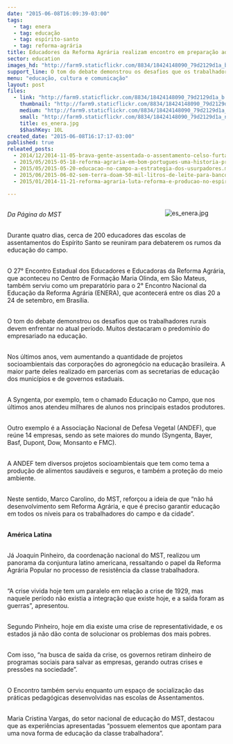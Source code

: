 ```yaml
---
date: "2015-06-08T16:09:39-03:00"
tags:
  - tag: enera
  - tag: educação
  - tag: espírito-santo
  - tag: reforma-agrária
title: Educadores da Reforma Agrária realizam encontro em preparação ao 2° ENERA
sector: education
images_hd: "http://farm9.staticflickr.com/8834/18424148090_79d2129d1a_b.jpg"
support_line: O tom do debate demonstrou os desafios que os trabalhadores rurais devem enfrentar no atual período. Muitos destacaram o predomínio do empresariado na educação.
menu: "educação, cultura e comunicação"
layout: post
files:
  - link: "http://farm9.staticflickr.com/8834/18424148090_79d2129d1a_b.jpg"
    thumbnail: "http://farm9.staticflickr.com/8834/18424148090_79d2129d1a_t.jpg"
    medium: "http://farm9.staticflickr.com/8834/18424148090_79d2129d1a_z.jpg"
    small: "http://farm9.staticflickr.com/8834/18424148090_79d2129d1a_n.jpg"
    title: es_enera.jpg
    $$hashKey: 10L
created_date: "2015-06-08T16:17:17-03:00"
published: true
releated_posts:
  - 2014/12/2014-11-05-brava-gente-assentada-o-assentamento-celso-furtado.md
  - 2015/05/2015-05-18-reforma-agraria-em-bom-portugues-uma-historia-premiada.md
  - 2015/05/2015-05-20-educacao-no-campo-a-estrategia-dos-usurpadores.md
  - 2015/06/2015-06-02-sem-terra-doam-50-mil-litros-de-leite-para-banco-de-alimentos-de-sc.md
  - 2015/01/2014-11-21-reforma-agraria-luta-reforma-e-producao-no-espirito-santo.md

---
```

<figure class="image" style="float:right"><img alt="es_enera.jpg" src="http://farm9.staticflickr.com/8834/18424148090_79d2129d1a_b.jpg" />
<figcaption></figcaption>
</figure>

<p><br />
<em>Da P&aacute;gina do MST</em></p>

<p><br />
Durante quatro dias, cerca de 200 educadores das escolas de assentamentos do Esp&iacute;rito Santo se reuniram para debaterem os rumos da educa&ccedil;&atilde;o do campo.</p>

<p><br />
O 27&deg; Encontro Estadual dos Educadores e Educadoras da Reforma Agr&aacute;ria, que aconteceu no Centro de Forma&ccedil;&atilde;o Maria Olinda, em S&atilde;o Mateus, tamb&eacute;m serviu como um preparat&oacute;rio para o 2&deg; Encontro Nacional da Educa&ccedil;&atilde;o da Reforma Agr&aacute;ria (ENERA), que acontecer&aacute; entre os dias 20 a 24 de setembro, em Bras&iacute;lia.</p>

<p><br />
O tom do debate demonstrou os desafios que os trabalhadores rurais devem enfrentar no atual per&iacute;odo. Muitos destacaram o predom&iacute;nio do empresariado na educa&ccedil;&atilde;o.</p>

<p><br />
Nos &uacute;ltimos anos, vem aumentando a quantidade de projetos socioambientais das corpora&ccedil;&otilde;es do agroneg&oacute;cio na educa&ccedil;&atilde;o brasileira. A maior parte deles realizado em parcerias com as secretarias de educa&ccedil;&atilde;o dos munic&iacute;pios e de governos estaduais.</p>

<p><br />
A Syngenta, por exemplo, tem o chamado Educa&ccedil;&atilde;o no Campo, que nos &uacute;ltimos anos atendeu milhares de alunos nos principais estados produtores.</p>

<p><br />
Outro exemplo &eacute; a Associa&ccedil;&atilde;o Nacional de Defesa Vegetal (ANDEF), que re&uacute;ne 14 empresas, sendo as sete maiores do mundo (Syngenta, Bayer, Basf, Dupont, Dow, Monsanto e FMC).</p>

<p><br />
A ANDEF tem diversos projetos socioambientais que tem como tema a produ&ccedil;&atilde;o de alimentos saud&aacute;veis e seguros, e tamb&eacute;m a prote&ccedil;&atilde;o do meio ambiente.</p>

<p><br />
Neste sentido, Marco Carolino, do MST, refor&ccedil;ou a ideia de que &ldquo;n&atilde;o h&aacute; desenvolvimento sem Reforma Agr&aacute;ria, e que &eacute; preciso garantir educa&ccedil;&atilde;o em todos os n&iacute;veis para os trabalhadores do campo e da cidade&rdquo;.</p>

<p><br />
<strong>Am&eacute;rica Latina</strong></p>

<p><br />
J&aacute; Joaquin Pinheiro, da coordena&ccedil;&atilde;o nacional do MST, realizou um panorama da conjuntura latino americana, ressaltando o papel da Reforma Agr&aacute;ria Popular no processo de resist&ecirc;ncia da classe trabalhadora.</p>

<p><br />
&ldquo;A crise vivida hoje tem um paralelo em rela&ccedil;&atilde;o a crise de 1929, mas naquele per&iacute;odo n&atilde;o existia a integra&ccedil;&atilde;o que existe hoje, e a sa&iacute;da foram as guerras&rdquo;, apresentou.</p>

<p><br />
Segundo Pinheiro, hoje em dia existe uma crise de representatividade, e os estados j&aacute; n&atilde;o d&atilde;o conta de solucionar os problemas dos mais pobres.</p>

<p><br />
Com isso, &ldquo;na busca de sa&iacute;da da crise, os governos retiram dinheiro de programas sociais para salvar as empresas, gerando outras crises e press&otilde;es na sociedade&rdquo;.</p>

<p><br />
O Encontro tamb&eacute;m serviu enquanto um espa&ccedil;o de socializa&ccedil;&atilde;o das pr&aacute;ticas pedag&oacute;gicas desenvolvidas nas escolas de Assentamentos.</p>

<p><br />
Maria Cristina Vargas, do setor nacional de educa&ccedil;&atilde;o do MST, destacou que as experi&ecirc;ncias apresentadas &ldquo;possuem elementos que apontam para uma nova forma de educa&ccedil;&atilde;o da classe trabalhadora&rdquo;.</p>
